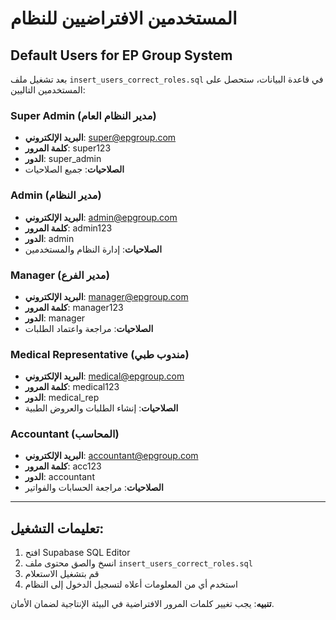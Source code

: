 # المستخدمين الافتراضيين للنظام
## Default Users for EP Group System

بعد تشغيل ملف `insert_users_correct_roles.sql` في قاعدة البيانات، ستحصل على المستخدمين التاليين:

### Super Admin (مدير النظام العام)
- **البريد الإلكتروني**: super@epgroup.com
- **كلمة المرور**: super123
- **الدور**: super_admin
- **الصلاحيات**: جميع الصلاحيات

### Admin (مدير النظام)
- **البريد الإلكتروني**: admin@epgroup.com  
- **كلمة المرور**: admin123
- **الدور**: admin
- **الصلاحيات**: إدارة النظام والمستخدمين

### Manager (مدير الفرع)
- **البريد الإلكتروني**: manager@epgroup.com
- **كلمة المرور**: manager123  
- **الدور**: manager
- **الصلاحيات**: مراجعة واعتماد الطلبات

### Medical Representative (مندوب طبي)
- **البريد الإلكتروني**: medical@epgroup.com
- **كلمة المرور**: medical123
- **الدور**: medical_rep  
- **الصلاحيات**: إنشاء الطلبات والعروض الطبية

### Accountant (المحاسب)
- **البريد الإلكتروني**: accountant@epgroup.com
- **كلمة المرور**: acc123
- **الدور**: accountant
- **الصلاحيات**: مراجعة الحسابات والفواتير

---

## تعليمات التشغيل:

1. افتح Supabase SQL Editor
2. انسخ والصق محتوى ملف `insert_users_correct_roles.sql`
3. قم بتشغيل الاستعلام
4. استخدم أي من المعلومات أعلاه لتسجيل الدخول إلى النظام

**تنبيه**: يجب تغيير كلمات المرور الافتراضية في البيئة الإنتاجية لضمان الأمان.